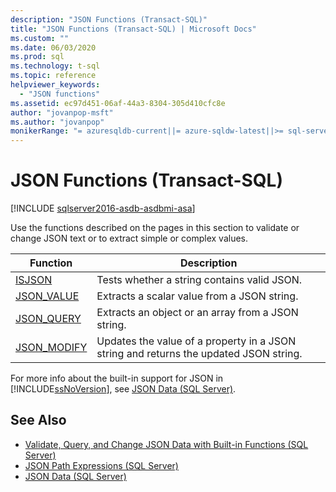 ```yaml
---
description: "JSON Functions (Transact-SQL)"
title: "JSON Functions (Transact-SQL) | Microsoft Docs"
ms.custom: ""
ms.date: 06/03/2020
ms.prod: sql
ms.technology: t-sql
ms.topic: reference
helpviewer_keywords: 
  - "JSON functions"
ms.assetid: ec97d451-06af-44a3-8304-305d410cfc8e
author: "jovanpop-msft"
ms.author: "jovanpop"
monikerRange: "= azuresqldb-current||= azure-sqldw-latest||>= sql-server-2016||>= sql-server-linux-2017"
---
```

# JSON Functions (Transact-SQL)

[!INCLUDE [sqlserver2016-asdb-asdbmi-asa](../../includes/applies-to-version/sqlserver2016-asdb-asdbmi-asa.md)]

Use the functions described on the pages in this section to validate or change JSON text or to extract simple or complex values.  
  
|Function|Description|  
|--------------|-----------------|  
|[ISJSON](../../t-sql/functions/isjson-transact-sql.md)|Tests whether a string contains valid JSON.|  
|[JSON_VALUE](../../t-sql/functions/json-value-transact-sql.md)|Extracts a scalar value from a JSON string.|  
|[JSON_QUERY](../../t-sql/functions/json-query-transact-sql.md)|Extracts an object or an array from a JSON string.|  
|[JSON_MODIFY](../../t-sql/functions/json-modify-transact-sql.md)|Updates the value of a property in a JSON string and returns the updated JSON string.|

 For more info about the built-in support for JSON in [!INCLUDE[ssNoVersion](../../includes/ssnoversion-md.md)], see [JSON Data &#40;SQL Server&#41;](../../relational-databases/json/json-data-sql-server.md).  

## See Also

 - [Validate, Query, and Change JSON Data with Built-in Functions &#40;SQL Server&#41;](../../relational-databases/json/validate-query-and-change-json-data-with-built-in-functions-sql-server.md)
 - [JSON Path Expressions &#40;SQL Server&#41;](../../relational-databases/json/json-path-expressions-sql-server.md)
 - [JSON Data &#40;SQL Server&#41;](../../relational-databases/json/json-data-sql-server.md)  
